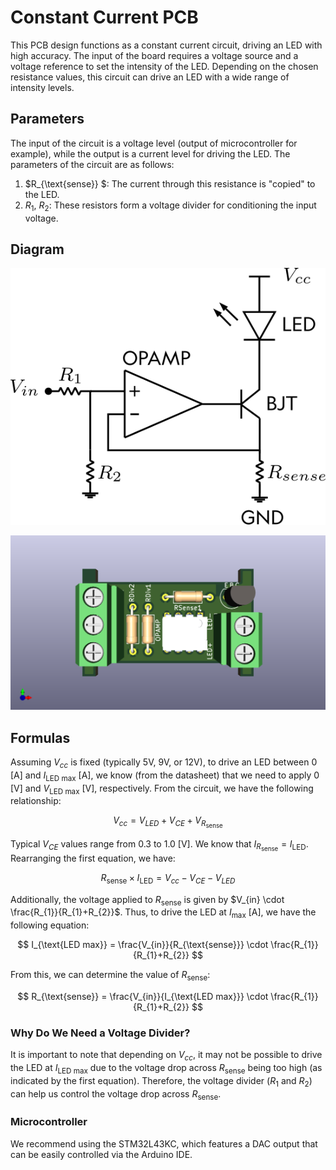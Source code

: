 # Constant Current PCB

This PCB design functions as a constant current circuit, driving an LED with high accuracy. The input of the board requires a voltage source and a voltage reference to set the intensity of the LED. Depending on the chosen resistance values, this circuit can drive an LED with a wide range of intensity levels.

## Parameters

The input of the circuit is a voltage level (output of microcontroller for example), while the output is a current level for driving the LED. The parameters of the circuit are as follows:

1. $R_{\text{sense}} $: The current through this resistance is "copied" to the LED. 
2. $R_{1}$, $R_{2}$: These resistors form a voltage divider for conditioning the input voltage.

## Diagram

![Circuit Diagram](https://github.com/Idetic/OCC_boards/blob/main/Constant_Current_PCB/img/circuit.png?raw=true)

![3d View](https://github.com/Idetic/OCC_boards/blob/main/Constant_Current_PCB/img/View_1.png?raw=true)

## Formulas

Assuming $V_{cc}$ is fixed (typically 5V, 9V, or 12V), to drive an LED between 0 [A] and  $I_{\text{LED max}}$ [A], we know (from the datasheet) that we need to apply 0 [V] and $V_{\text{LED max}}$ [V], respectively. From the circuit, we have the following relationship:

$$
V_{cc} = V_{LED} + V_{CE} + V_{R_{\text{sense}}}
$$

Typical $V_{CE}$ values range from 0.3 to 1.0 [V]. We know that $I_{R_{\text{sense}}} = I_{\text{LED}}$. Rearranging the first equation, we have:

$$
R_{\text{sense}} \times I_{\text{LED}} = V_{cc} - V_{CE} - V_{LED}
$$

Additionally, the voltage applied to $R_{\text{sense}}$ is given by $V_{in} \cdot \frac{R_{1}}{R_{1}+R_{2}}$. Thus, to drive the LED at $I_{\text{max}}$ [A], we have the following equation:

$$
I_{\text{LED max}} = \frac{V_{in}}{R_{\text{sense}}} \cdot \frac{R_{1}}{R_{1}+R_{2}}
$$

From this, we can determine the value of $R_{\text{sense}}$:

$$
R_{\text{sense}} = \frac{V_{in}}{I_{\text{LED max}}} \cdot \frac{R_{1}}{R_{1}+R_{2}}
$$

### Why Do We Need a Voltage Divider?

It is important to note that depending on $V_{cc}$, it may not be possible to drive the LED at $I_{\text{LED max}}$ due to the voltage drop across $R_{\text{sense}}$ being too high (as indicated by the first equation). Therefore, the voltage divider ($R_{1}$ and $R_{2}$) can help us control the voltage drop across $R_{\text{sense}}$.

### Microcontroller

We recommend using the STM32L43KC, which features a DAC output that can be easily controlled via the Arduino IDE.

